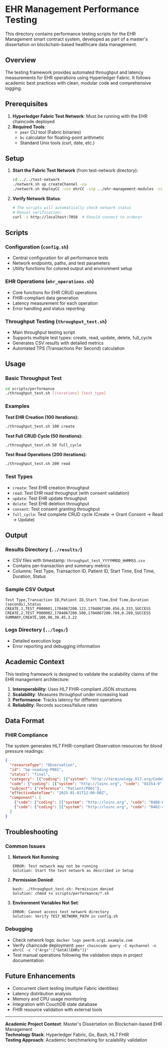 # EHR Management Performance Testing

This directory contains performance testing scripts for the EHR Management smart contract system, developed as part of a master's dissertation on blockchain-based healthcare data management.

## Overview

The testing framework provides automated throughput and latency measurements for EHR operations using Hyperledger Fabric. It follows academic best practices with clean, modular code and comprehensive logging.

## Prerequisites

1. **Hyperledger Fabric Test Network**: Must be running with the EHR chaincode deployed
2. **Required Tools**: 
   - `peer` CLI tool (Fabric binaries)
   - `bc` calculator for floating-point arithmetic
   - Standard Unix tools (curl, date, etc.)

## Setup

1. **Start the Fabric Test Network** (from test-network directory):
   ```bash
   cd ../../test-network
   ./network.sh up createChannel -ca
   ./network.sh deployCC -ccn ehrCC -ccp ../ehr-management-modules -ccl go -ccv 1.0
   ```

2. **Verify Network Status**:
   ```bash
   # The scripts will automatically check network status
   # Manual verification:
   curl -s http://localhost:7050  # Should connect to orderer
   ```

## Scripts

### Configuration (`config.sh`)
- Central configuration for all performance tests
- Network endpoints, paths, and test parameters
- Utility functions for colored output and environment setup

### EHR Operations (`ehr_operations.sh`)
- Core functions for EHR CRUD operations
- FHIR-compliant data generation
- Latency measurement for each operation
- Error handling and status reporting

### Throughput Testing (`throughput_test.sh`)
- Main throughput testing script
- Supports multiple test types: create, read, update, delete, full_cycle
- Generates CSV results with detailed metrics
- Automated TPS (Transactions Per Second) calculation

## Usage

### Basic Throughput Test
```bash
cd scripts/performance
./throughput_test.sh [iterations] [test_type]
```

### Examples

**Test EHR Creation (100 iterations):**
```bash
./throughput_test.sh 100 create
```

**Test Full CRUD Cycle (50 iterations):**
```bash
./throughput_test.sh 50 full_cycle
```

**Test Read Operations (200 iterations):**
```bash
./throughput_test.sh 200 read
```

### Test Types

- `create`: Test EHR creation throughput
- `read`: Test EHR read throughput (with consent validation)
- `update`: Test EHR update throughput
- `delete`: Test EHR deletion throughput
- `consent`: Test consent granting throughput
- `full_cycle`: Test complete CRUD cycle (Create → Grant Consent → Read → Update)

## Output

### Results Directory (`../results/`)
- CSV files with timestamp: `throughput_test_YYYYMMDD_HHMMSS.csv`
- Contains per-transaction and summary metrics
- Columns: Test Type, Transaction ID, Patient ID, Start Time, End Time, Duration, Status

### Sample CSV Output
```csv
Test Type,Transaction ID,Patient ID,Start Time,End Time,Duration (seconds),Status
CREATE,1,TEST_P000001,1704067200.123,1704067200.456,0.333,SUCCESS
CREATE,2,TEST_P000002,1704067200.500,1704067200.789,0.289,SUCCESS
SUMMARY,CREATE,100,98,30.45,3.22
```

### Logs Directory (`../logs/`)
- Detailed execution logs
- Error reporting and debugging information

## Academic Context

This testing framework is designed to validate the scalability claims of the EHR management architecture:

1. **Interoperability**: Uses HL7 FHIR-compliant JSON structures
2. **Scalability**: Measures throughput under increasing load
3. **Performance**: Tracks latency for different operations
4. **Reliability**: Records success/failure rates

## Data Format

### FHIR Compliance
The system generates HL7 FHIR-compliant Observation resources for blood pressure readings:

```json
{
  "resourceType": "Observation",
  "id": "bp-reading-P001",
  "status": "final",
  "category": [{"coding": [{"system": "http://terminology.hl7.org/CodeSystem/observation-category", "code": "vital-signs"}]}],
  "code": {"coding": [{"system": "http://loinc.org", "code": "85354-9", "display": "Blood pressure panel"}]},
  "subject": {"reference": "Patient/P001"},
  "effectiveDateTime": "2025-01-01T12:00:00Z",
  "component": [
    {"code": {"coding": [{"system": "http://loinc.org", "code": "8480-6"}]}, "valueQuantity": {"value": 120, "unit": "mmHg"}},
    {"code": {"coding": [{"system": "http://loinc.org", "code": "8462-4"}]}, "valueQuantity": {"value": 80, "unit": "mmHg"}}
  ]
}
```

## Troubleshooting

### Common Issues

1. **Network Not Running**:
   ```
   ERROR: Test network may not be running
   Solution: Start the test network as described in Setup
   ```

2. **Permission Denied**:
   ```
   bash: ./throughput_test.sh: Permission denied
   Solution: chmod +x scripts/performance/*.sh
   ```

3. **Environment Variables Not Set**:
   ```
   ERROR: Cannot access test network directory
   Solution: Verify TEST_NETWORK_PATH in config.sh
   ```

### Debugging
- Check network logs: `docker logs peer0.org1.example.com`
- Verify chaincode deployment: `peer chaincode query -C mychannel -n ehrCC -c '{"Args":["GetAllEHRs"]}'`
- Test manual operations following the validation steps in project documentation

## Future Enhancements

- Concurrent client testing (multiple Fabric identities)
- Latency distribution analysis
- Memory and CPU usage monitoring
- Integration with CouchDB state database
- FHIR resource validation with external tools

---

**Academic Project Context**: Master's Dissertation on Blockchain-based EHR Management  
**Technology Stack**: Hyperledger Fabric, Go, Bash, HL7 FHIR  
**Testing Approach**: Academic benchmarking for scalability validation
